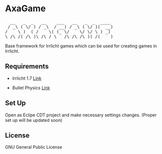 AxaGame
=======
<pre>
  __   _  _   __    ___   __   _  _  ____ 
 / _\ ( \/ ) / _\  / __) / _\ ( \/ )(  __)
/    \ )  ( /    \( (_ \/    \/ \/ \ ) _) 
\_/\_/(_/\_)\_/\_/ \___/\_/\_/\_)(_/(____)
</pre>

Base framework for Irrlicht games which can be used for creating games in Irrlicht.

Requirements
------------
* Irrlicht 1.7 [Link](http://irrlicht.sourceforge.net/)

* Bullet Physics [Link](http://bulletphysics.org/)


Set Up
------
Open as Eclipe CDT project and make necessary settings changes. (Proper set up will be updated soon)

License
-------
GNU General Public License